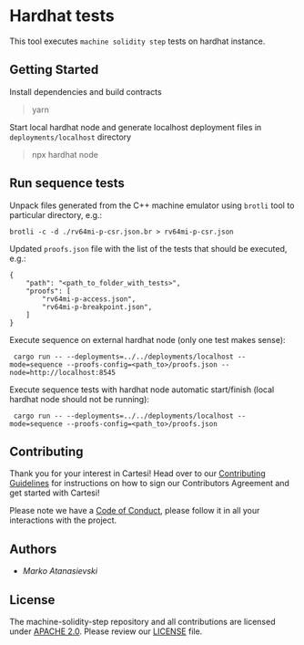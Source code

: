 
# Hardhat tests

This tool executes `machine solidity step` tests on hardhat instance.

## Getting Started

Install dependencies and build contracts
> yarn

Start local hardhat node and generate localhost deployment files in `deployments/localhost` directory
> npx hardhat node

## Run sequence tests
Unpack files generated from the C++ machine emulator using `brotli` tool to particular directory, e.g.:
```code
brotli -c -d ./rv64mi-p-csr.json.br > rv64mi-p-csr.json
```
Updated `proofs.json` file with the list of the tests that should be executed, e.g.:
```code
{
    "path": "<path_to_folder_with_tests>",
    "proofs": [
        "rv64mi-p-access.json",
        "rv64mi-p-breakpoint.json",
    ]
}
```
Execute sequence on external hardhat node (only one test makes sense):
```code
 cargo run -- --deployments=../../deployments/localhost --mode=sequence --proofs-config=<path_to>/proofs.json --node=http://localhost:8545
```

Execute sequence tests with hardhat node automatic start/finish (local hardhat node should not be running):

```code
 cargo run -- --deployments=../../deployments/localhost --mode=sequence --proofs-config=<path_to>/proofs.json
```



## Contributing

Thank you for your interest in Cartesi! Head over to our [Contributing Guidelines](CONTRIBUTING.md) for instructions on how to sign our Contributors Agreement and get started with Cartesi!

Please note we have a [Code of Conduct](CODE_OF_CONDUCT.md), please follow it in all your interactions with the project.

## Authors

* *Marko Atanasievski*

## License
The machine-solidity-step repository and all contributions are licensed under
[APACHE 2.0](https://www.apache.org/licenses/LICENSE-2.0). Please review our [LICENSE](LICENSE) file.


